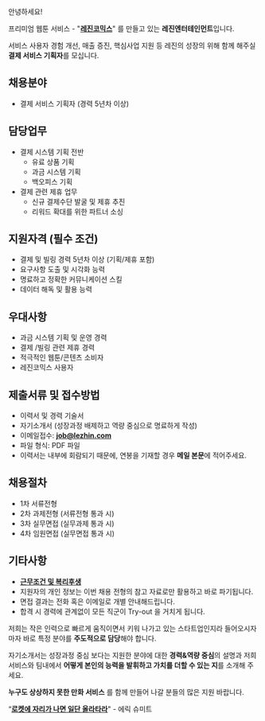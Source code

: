 안녕하세요!

프리미엄 웹툰 서비스 - "**[레진코믹스](http://www.lezhin.com)**" 를 만들고 있는 **레진엔터테인먼트**입니다.

서비스 사용자 경험 개선, 매출 증진, 핵심사업 지원 등 레진의 성장의 위해 함께 해주실 **결제 서비스 기획자**를 모십니다.


## 채용분야

- 결제 서비스 기획자 (경력 5년차 이상)


## 담당업무

- 결제 시스템 기획 전반
  - 유료 상품 기획
  - 과금 시스템 기획 
  - 백오피스 기획 
- 결제 관련 제휴 업무 
  - 신규 결제수단 발굴 및 제휴 추진 
  - 리워드 확대를 위한 파트너 소싱 


## 지원자격 (필수 조건)

- 결제 및 빌링 경력 5년차 이상 (기획/제휴 포함)
- 요구사항 도출 및 시각화 능력
- 명료하고 정확한 커뮤니케이션 스킬
- 데이터 해독 및 활용 능력


## 우대사항

- 과금 시스템 기획 및 운영 경력
- 결제 /빌링 관련 제휴 경력
- 적극적인 웹툰/콘텐츠 소비자
- 레진코믹스 사용자


## 제출서류 및 접수방법

- 이력서 및 경력 기술서 
- 자기소개서 (성장과정 배제하고 역량 중심으로 명료하게 작성)
- 이메일접수: **job@lezhin.com** 
- 파일 형식: PDF 파일 
- 이력서는 내부에 회람되기 때문에, 연봉을 기재할 경우 **메일 본문**에 적어주세요.


## 채용절차 

- 1차 서류전형
- 2차 과제전형 (서류전형 통과 시)
- 3차 실무면접 (실무과제 통과 시)
- 4차 임원면접 (실무면접 통과 시)



## 기타사항 
- [**근무조건 및 복리후생**](https://github.com/lezhin/apply/blob/master/README.md)
- 지원자의 개인 정보는 이번 채용 전형의 참고 자료로만 활용하고 바로 파기됩니다.
- 면접 결과는 전화 혹은 이메일로 개별 안내해드립니다.
- 합격 시 경력에 관계없이 모든 직군이 Try-out 을 거치게 됩니다. 


저희는 작은 인력으로 빠르게 움직이면서 키워 나가고 있는 스타트업인지라 들어오시자마자 바로 특정 분야를 **주도적으로 담당**해야 합니다. 

자기소개서는 성장과정 중심 보다는 지원한 분야에 대한 **경력&역량 중심**의 설명과 저희 서비스와 팀내에서 **어떻게 본인의 능력을 발휘하고 가치를 더할 수 있는 지**를 소개해 주세요.

**누구도 상상하지 못한 만화 서비스** 를 함께 만들어 나갈 분들의 많은 지원 바랍니다.


“[**로켓에 자리가 나면 일단 올라타라**](http://estima.wordpress.com/2012/05/28/sheryl/)" - 에릭 슈미트
